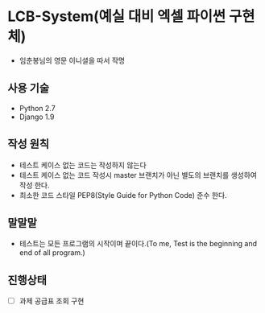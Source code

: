 # LCB-System(예실 대비 엑셀 파이썬 구현체)
* 임춘봉님의 영문 이니셜을 따서 작명

## 사용 기술  
* Python 2.7
* Django 1.9

## 작성 원칙
* 테스트 케이스 없는 코드는 작성하지 않는다
 * 테스트 케이스 없는 코드 작성시 master 브랜치가 아닌 별도의 브랜치를 생성하여 작성 한다.
* 최소한 코드 스타일 PEP8(Style Guide for Python Code) 준수 한다.

## 말말말
* 테스트는 모든 프로그램의 시작이며 끝이다.(To me, Test is the beginning and end of all program.)

## 진행상태
- [ ] 과제 공급표 조회 구현
